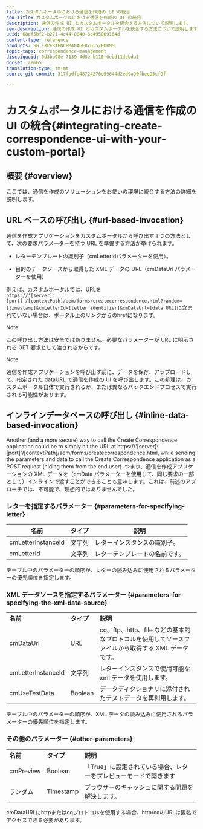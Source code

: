 ```yaml
---
title: カスタムポータルにおける通信を作成の UI の統合
seo-title: カスタムポータルにおける通信を作成の UI の統合
description: 通信の作成 UI とカスタムポータルを統合する方法について説明します。
seo-description: 通信の作成 UI とカスタムポータルを統合する方法について説明します。
uuid: 68ef5bf2-b271-4c44-8840-6c495069164d
content-type: reference
products: SG_EXPERIENCEMANAGER/6.5/FORMS
topic-tags: correspondence-management
discoiquuid: 0d3bb98e-7139-4d8e-b110-6ebd11debda1
docset: aem65
translation-type: tm+mt
source-git-commit: 317fadfe48724270e59644d2ed9a90fbee95cf9f

---
```



# カスタムポータルにおける通信を作成の UI の統合{#integrating-create-correspondence-ui-with-your-custom-portal}

## 概要 {#overview}

ここでは、通信を作成のソリューションをお使いの環境に統合する方法の詳細を説明します。

## URL ベースの呼び出し {#url-based-invocation}

通信を作成アプリケーションをカスタムポータルから呼び出す 1 つの方法として、次の要求パラメーターを持つ URL を準備する方法が挙げられます。

* レターテンプレートの識別子（cmLetterIdパラメーターを使用）。

* 目的のデータソースから取得した XML データの URL（cmDataUrl パラメーターを使用）

例えば、カスタムポータルでは、URLを\
`https://'[server]:[port]'/[contextPath]/aem/forms/createcorrespondence.html?random=[timestamp]&cmLetterId=[letter identifier]&cmDataUrl=[data URL]`に含まれていない場合は、ポータル上のリンクからのhrefになります。

>[!NOTE]
>
>この呼び出し方法は安全ではありません。必要なパラメーターが URL に明示される GET 要求として渡されるからです。

>[!NOTE]
>
>通信を作成アプリケーションを呼び出す前に、データを保存、アップロードして、指定された dataURL で通信を作成の UI を呼び出します。この処理は、カスタムポータル自体で実行されるか、または異なるバックエンドプロセスで実行される可能性があります。

## インラインデータベースの呼び出し {#inline-data-based-invocation}

Another (and a more secure) way to call the Create Correspondence application could be to simply hit the URL at https://&#39;[server]:[port]&#39;/[contextPath]/aem/forms/createcorrespondence.html, while sending the parameters and data to call the Create Correspondence application as a POST request (hiding them from the end user). つまり、通信を作成アプリケーションの XML データを（cmData パラメーターを使用して、同じ要求の一部として）インラインで渡すことができることも意味します。これは、前述のアプローチでは、不可能で、理想的ではありませんでした。

### レターを指定するパラメーター {#parameters-for-specifying-letter}

| **名前** | **タイプ** | **説明** |
|---|---|---|
| cmLetterInstanceId | 文字列 | レターインスタンスの識別子。 |
| cmLetterId | 文字列 | レターテンプレートの名前です。 |

テーブル中のパラメーターの順序が、レターの読み込みに使用されるパラメーターの優先順位を指定します。

### XML データソースを指定するパラメーター {#parameters-for-specifying-the-xml-data-source}

<table>
 <tbody>
  <tr>
   <td><strong>名前</strong></td> 
   <td><strong>タイプ</strong></td> 
   <td><strong>説明</strong></td> 
  </tr>
  <tr>
   <td>cmDataUrl<br /> </td> 
   <td>URL</td> 
   <td>cq、ftp、http、file などの基本的なプロトコルを使用してソースファイルから取得する XML データです。<br /> </td> 
  </tr>
  <tr>
   <td>cmLetterInstanceId</td> 
   <td>文字列</td> 
   <td>レターインスタンスで使用可能な xml データを使用します。</td> 
  </tr>
  <tr>
   <td>cmUseTestData</td> 
   <td>Boolean</td> 
   <td>データディクショナリに添付されたテストデータを再利用します。</td> 
  </tr>
 </tbody>
</table>

テーブル中のパラメーターの順序が、XML データの読み込みに使用されるパラメーターの優先順位を指定します。

### その他のパラメーター {#other-parameters}

<table>
 <tbody>
  <tr>
   <td><strong>名前</strong></td> 
   <td><strong>タイプ</strong></td> 
   <td><strong>説明</strong></td> 
  </tr>
  <tr>
   <td>cmPreview<br /> </td> 
   <td>Boolean</td> 
   <td>「True」に設定されている場合、レターをプレビューモードで開きます<br /> </td> 
  </tr>
  <tr>
   <td>ランダム</td> 
   <td>Timestamp</td> 
   <td>ブラウザーのキャッシュに関する問題を解決します。</td> 
  </tr>
 </tbody>
</table>

cmDataURLにhttpまたはcqプロトコルを使用する場合、http/cqのURLは匿名でアクセスできる必要があります。
